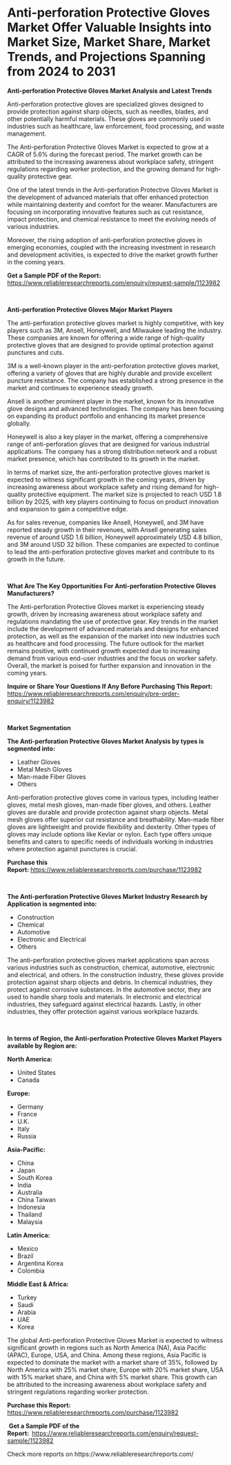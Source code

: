 <p><h1>Anti-perforation Protective Gloves Market Offer Valuable Insights into Market Size, Market Share, Market Trends, and Projections Spanning from 2024 to 2031</h1></p><p><strong>Anti-perforation Protective Gloves Market Analysis and Latest Trends</strong></p>
<p><p>Anti-perforation protective gloves are specialized gloves designed to provide protection against sharp objects, such as needles, blades, and other potentially harmful materials. These gloves are commonly used in industries such as healthcare, law enforcement, food processing, and waste management.</p><p>The Anti-perforation Protective Gloves Market is expected to grow at a CAGR of 5.6% during the forecast period. The market growth can be attributed to the increasing awareness about workplace safety, stringent regulations regarding worker protection, and the growing demand for high-quality protective gear.</p><p>One of the latest trends in the Anti-perforation Protective Gloves Market is the development of advanced materials that offer enhanced protection while maintaining dexterity and comfort for the wearer. Manufacturers are focusing on incorporating innovative features such as cut resistance, impact protection, and chemical resistance to meet the evolving needs of various industries.</p><p>Moreover, the rising adoption of anti-perforation protective gloves in emerging economies, coupled with the increasing investment in research and development activities, is expected to drive the market growth further in the coming years.</p></p>
<p><strong>Get a Sample PDF of the Report:&nbsp;</strong> <a href="https://www.reliableresearchreports.com/enquiry/request-sample/1123982">https://www.reliableresearchreports.com/enquiry/request-sample/1123982</a></p>
<p>&nbsp;</p>
<p><strong>Anti-perforation Protective Gloves Major Market Players</strong></p>
<p><p>The anti-perforation protective gloves market is highly competitive, with key players such as 3M, Ansell, Honeywell, and Milwaukee leading the industry. These companies are known for offering a wide range of high-quality protective gloves that are designed to provide optimal protection against punctures and cuts.</p><p>3M is a well-known player in the anti-perforation protective gloves market, offering a variety of gloves that are highly durable and provide excellent puncture resistance. The company has established a strong presence in the market and continues to experience steady growth.</p><p>Ansell is another prominent player in the market, known for its innovative glove designs and advanced technologies. The company has been focusing on expanding its product portfolio and enhancing its market presence globally.</p><p>Honeywell is also a key player in the market, offering a comprehensive range of anti-perforation gloves that are designed for various industrial applications. The company has a strong distribution network and a robust market presence, which has contributed to its growth in the market.</p><p>In terms of market size, the anti-perforation protective gloves market is expected to witness significant growth in the coming years, driven by increasing awareness about workplace safety and rising demand for high-quality protective equipment. The market size is projected to reach USD 1.8 billion by 2025, with key players continuing to focus on product innovation and expansion to gain a competitive edge.</p><p>As for sales revenue, companies like Ansell, Honeywell, and 3M have reported steady growth in their revenues, with Ansell generating sales revenue of around USD 1.6 billion, Honeywell approximately USD 4.8 billion, and 3M around USD 32 billion. These companies are expected to continue to lead the anti-perforation protective gloves market and contribute to its growth in the future.</p></p>
<p>&nbsp;</p>
<p><strong>What Are The Key Opportunities For Anti-perforation Protective Gloves Manufacturers?</strong></p>
<p><p>The Anti-perforation Protective Gloves market is experiencing steady growth, driven by increasing awareness about workplace safety and regulations mandating the use of protective gear. Key trends in the market include the development of advanced materials and designs for enhanced protection, as well as the expansion of the market into new industries such as healthcare and food processing. The future outlook for the market remains positive, with continued growth expected due to increasing demand from various end-user industries and the focus on worker safety. Overall, the market is poised for further expansion and innovation in the coming years.</p></p>
<p><strong>Inquire or Share Your Questions If Any Before Purchasing This Report:</strong> <a href="https://www.reliableresearchreports.com/enquiry/pre-order-enquiry/1123982">https://www.reliableresearchreports.com/enquiry/pre-order-enquiry/1123982</a></p>
<p>&nbsp;</p>
<p><strong>Market Segmentation</strong></p>
<p><strong>The Anti-perforation Protective Gloves Market Analysis by types is segmented into:</strong></p>
<p><ul><li>Leather Gloves</li><li>Metal Mesh Gloves</li><li>Man-made Fiber Gloves</li><li>Others</li></ul></p>
<p><p>Anti-perforation protective gloves come in various types, including leather gloves, metal mesh gloves, man-made fiber gloves, and others. Leather gloves are durable and provide protection against sharp objects. Metal mesh gloves offer superior cut resistance and breathability. Man-made fiber gloves are lightweight and provide flexibility and dexterity. Other types of gloves may include options like Kevlar or nylon. Each type offers unique benefits and caters to specific needs of individuals working in industries where protection against punctures is crucial.</p></p>
<p><strong>Purchase this Report:&nbsp;</strong><a href="https://www.reliableresearchreports.com/purchase/1123982">https://www.reliableresearchreports.com/purchase/1123982</a></p>
<p>&nbsp;</p>
<p><strong>The Anti-perforation Protective Gloves Market Industry Research by Application is segmented into:</strong></p>
<p><ul><li>Construction</li><li>Chemical</li><li>Automotive</li><li>Electronic and Electrical</li><li>Others</li></ul></p>
<p><p>The anti-perforation protective gloves market applications span across various industries such as construction, chemical, automotive, electronic and electrical, and others. In the construction industry, these gloves provide protection against sharp objects and debris. In chemical industries, they protect against corrosive substances. In the automotive sector, they are used to handle sharp tools and materials. In electronic and electrical industries, they safeguard against electrical hazards. Lastly, in other industries, they offer protection against various workplace hazards.</p></p>
<p>&nbsp;</p>
<p><strong>In terms of Region, the Anti-perforation Protective Gloves Market Players available by Region are:</strong></p>
<p>
    <p> <strong> North America: </strong>
        <ul>
            <li>United States</li>
            <li>Canada</li>
        </ul>
        </p> 
    <p> <strong> Europe: </strong>
        <ul>
            <li>Germany</li>
            <li>France</li>
            <li>U.K.</li>
            <li>Italy</li>
            <li>Russia</li>
        </ul>
        </p> 
    <p> <strong> Asia-Pacific: </strong>
        <ul>
            <li>China</li>
            <li>Japan</li>
            <li>South Korea</li>
            <li>India</li>
            <li>Australia</li>
            <li>China Taiwan</li>
            <li>Indonesia</li>
            <li>Thailand</li>
            <li>Malaysia</li>
        </ul>
        </p> 
    <p> <strong> Latin America: </strong>
        <ul>
            <li>Mexico</li>
            <li>Brazil</li>
            <li>Argentina Korea</li>
            <li>Colombia</li>
        </ul>
        </p> 
    <p> <strong> Middle East & Africa: </strong>
        <ul>
            <li>Turkey</li>
            <li>Saudi</li>
            <li>Arabia</li>
            <li>UAE</li>
            <li>Korea</li>
        </ul>
    </p>
    </p>
<p><p>The global Anti-perforation Protective Gloves Market is expected to witness significant growth in regions such as North America (NA), Asia Pacific (APAC), Europe, USA, and China. Among these regions, Asia Pacific is expected to dominate the market with a market share of 35%, followed by North America with 25% market share, Europe with 20% market share, USA with 15% market share, and China with 5% market share. This growth can be attributed to the increasing awareness about workplace safety and stringent regulations regarding worker protection.</p></p>
<p><strong>Purchase this Report: </strong><a href="https://www.reliableresearchreports.com/purchase/1123982">https://www.reliableresearchreports.com/purchase/1123982</a></p>
<p>&nbsp;<strong>Get a Sample PDF of the Report:&nbsp;&nbsp;</strong><a href="https://www.reliableresearchreports.com/enquiry/request-sample/1123982">https://www.reliableresearchreports.com/enquiry/request-sample/1123982</a></p>
<p><strong></strong></p>
<p>Check more reports on https://www.reliableresearchreports.com/</p>